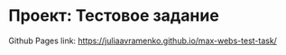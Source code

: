 # Проект: Тестовое задание 

Github Pages link: https://juliaavramenko.github.io/max-webs-test-task/
